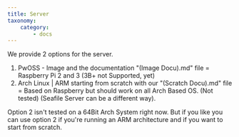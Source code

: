 ```yaml
---
title: Server
taxonomy:
    category:
        - docs
---
```


We provide 2 options for the server.

1. PwOSS - Image and the documentation "(Image Docu).md" file = Raspberry Pi 2 and 3 (3B+ not Supported, yet)
2. Arch Linux | ARM starting from scratch with our "(Scratch Docu).md" file = Based on Raspberry but should work on all Arch Based OS. (Not tested) (Seafile Server can be a different way).

Option 2 isn't tested on a 64Bit Arch System right now. But if you like you can use option 2 if you're running an ARM architecture and if you want to start from scratch.
